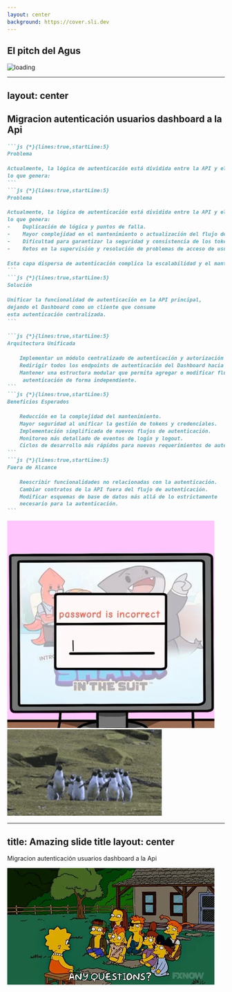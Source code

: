 ```yaml
---
layout: center
background: https://cover.sli.dev
---
```


## El pitch del Agus 

![loading](https://media2.giphy.com/media/v1.Y2lkPTc5MGI3NjExNzhxc3BxNTNnZ21oNWQxM3VxMDB6NWRmZTQ3Y25wMGVmY2o0emV4aiZlcD12MV9pbnRlcm5hbF9naWZfYnlfaWQmY3Q9Zw/l0He4fJxPCbfqv7Xi/giphy.webp)


---
layout: center
---

## Migracion autenticación usuarios dashboard a la Api
````md magic-move
```js {*}{lines:true,startLine:5}
Problema

Actualmente, la lógica de autenticación está dividida entre la API y el Dashboard, 
lo que genera:
```
```js {*}{lines:true,startLine:5}
Problema

Actualmente, la lógica de autenticación está dividida entre la API y el Dashboard, 
lo que genera:
-    Duplicación de lógica y puntos de falla.
-    Mayor complejidad en el mantenimiento o actualización del flujo de autenticación.
-    Dificultad para garantizar la seguridad y consistencia de los tokens en todos los servicios.
-    Retos en la supervisión y resolución de problemas de acceso de usuarios.

Esta capa dispersa de autenticación complica la escalabilidad y el mantenimiento adecuado del sistema.
```
```js {*}{lines:true,startLine:5}
Solución

Unificar la funcionalidad de autenticación en la API principal, 
dejando el Dashboard como un cliente que consume 
esta autenticación centralizada.
```

```js {*}{lines:true,startLine:5}
Arquitectura Unificada

    Implementar un módulo centralizado de autenticación y autorización en la API.
    Redirigir todos los endpoints de autenticación del Dashboard hacia la API.
    Mantener una estructura modular que permita agregar o modificar flujos de
     autenticación de forma independiente.
```
```js {*}{lines:true,startLine:5}
Beneficios Esperados

    Reducción en la complejidad del mantenimiento.
    Mayor seguridad al unificar la gestión de tokens y credenciales.
    Implementación simplificada de nuevos flujos de autenticación.
    Monitoreo más detallado de eventos de login y logout.
    Ciclos de desarrollo más rápidos para nuevos requerimientos de autenticación.
```
```js {*}{lines:true,startLine:5}
Fuera de Alcance

    Reescribir funcionalidades no relacionadas con la autenticación.
    Cambiar contratos de la API fuera del flujo de autenticación.
    Modificar esquemas de base de datos más allá de lo estrictamente 
    necesario para la autenticación.
```
````
<div v-click="[2,3]" class="gif-container">
  <img src="/giphy.webp" class="gif-style"/>
</div>
<div v-click="[4,5]" class="gif-container">
  <img src="/200.webp" class="gif-style"/>
</div>

---
title: Amazing slide title
layout: center
---

Migracion 
<span v-mark="{ at: 2, color: '#234', type: 'circle' , strokeWidth:8, padding:9 }">
autenticación
</span>
 usuarios dashboard a la Api
<div  class="gif-container">
  <img src="/lisa.webp" class="gif-style"/>
</div>